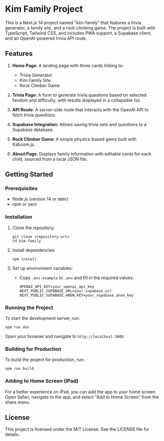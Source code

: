 # Kim Family Project

This is a Next.js 14 project named "kim-family" that features a trivia generator, a family site, and a rock climbing game. The project is built with TypeScript, Tailwind CSS, and includes PWA support, a Supabase client, and an OpenAI-powered trivia API route.

## Features

1. **Home Page**: A landing page with three cards linking to:
   - Trivia Generator
   - Kim Family Site
   - Rock Climber Game

2. **Trivia Page**: A form to generate trivia questions based on selected fandom and difficulty, with results displayed in a collapsible list.

3. **API Route**: A server-side route that interacts with the OpenAI API to fetch trivia questions.

4. **Supabase Integration**: Allows saving trivia sets and questions to a Supabase database.

5. **Rock Climber Game**: A simple physics-based game built with Kaboom.js.

6. **About Page**: Displays family information with editable cards for each child, sourced from a local JSON file.

## Getting Started

### Prerequisites

- Node.js (version 14 or later)
- npm or yarn

### Installation

1. Clone the repository:
   ```
   git clone <repository-url>
   cd kim-family
   ```

2. Install dependencies:
   ```
   npm install
   ```

3. Set up environment variables:
   - Copy `.env.example` to `.env` and fill in the required values:
     ```
     OPENAI_API_KEY=your_openai_api_key
     NEXT_PUBLIC_SUPABASE_URL=your_supabase_url
     NEXT_PUBLIC_SUPABASE_ANON_KEY=your_supabase_anon_key
     ```

### Running the Project

To start the development server, run:
```
npm run dev
```
Open your browser and navigate to `http://localhost:3000`.

### Building for Production

To build the project for production, run:
```
npm run build
```

### Adding to Home Screen (iPad)

For a better experience on iPad, you can add the app to your home screen. Open Safari, navigate to the app, and select "Add to Home Screen" from the share menu.

## License

This project is licensed under the MIT License. See the LICENSE file for details.